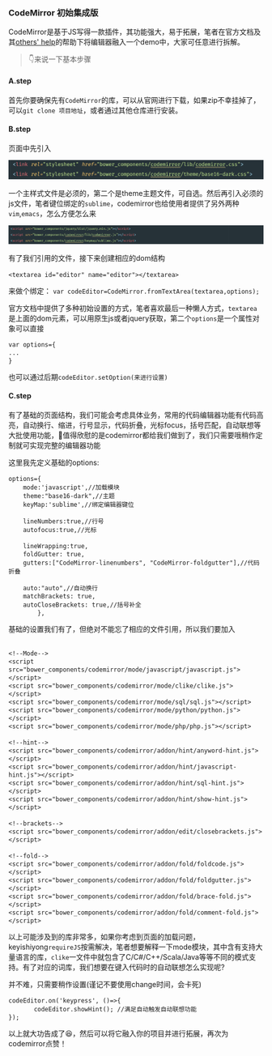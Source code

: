 ### CodeMirror 初始集成版

CodeMirror是基于JS写得一款插件，其功能强大，易于拓展，笔者在官方文档及其[others' help](http://www.hyjiacan.com/codemirror-config/)的帮助下将编辑器融入一个demo中，大家可任意进行拆解。

> 👇来说一下基本步骤

#### A.step

首先你要确保先有`CodeMirror`的库，可以从官网进行下载，如果zip不幸挂掉了，可以`git clone 项目地址`，或者通过其他仓库进行安装。

#### B.step

页面中先引入

![like this](20171020/mirror_0.png)

一个主样式文件是必须的，第二个是theme主题文件，可自选。然后再引入必须的js文件，笔者键位绑定的`sublime`，codemirror也给使用者提供了另外两种
`vim`,`emacs`，怎么方便怎么来


![like this](20171020/mirror_1.png)

有了我们引用的文件，接下来创建相应的dom结构

`<textarea id="editor" name="editor"></textarea>`

来做个绑定：
`var codeEditor=CodeMirror.fromTextArea(textarea,options);`

官方文档中提供了多种初始设置的方式，笔者喜欢最后一种懒人方式，`textarea`是上面的dom元素，可以用原生js或者jquery获取，第二个`options`是一个属性对象可以直接

```
var options={
...
}

```

也可以通过后期`codeEditor.setOption(来进行设置)`

#### C.step

有了基础的页面结构，我们可能会考虑具体业务，常用的代码编辑器功能有代码高亮，自动换行、缩进，行号显示，代码折叠，光标focus，括号匹配，自动联想等大批使用功能，💆值得欣慰的是codemirror都给我们做到了，我们只需要哦稍作定制就可实现完整的编辑器功能


这里我先定义基础的options:

```
options={
	mode:'javascript',//加载模块
    theme:"base16-dark",//主题
    keyMap:'sublime',//绑定编辑器键位
    
    lineNumbers:true,//行号
    autofocus:true,//光标
    
    lineWrapping:true,
    foldGutter: true,
    gutters:["CodeMirror-linenumbers", "CodeMirror-foldgutter"],//代码折叠
    
    auto:"auto",//自动换行
    matchBrackets: true,
    autoCloseBrackets: true,//括号补全
        },
```

基础的设置我们有了，但绝对不能忘了相应的文件引用，所以我们要加入


```

<!--Mode-->
<script src="bower_components/codemirror/mode/javascript/javascript.js"></script>
<script src="bower_components/codemirror/mode/clike/clike.js"></script>
<script src="bower_components/codemirror/mode/sql/sql.js"></script>
<script src="bower_components/codemirror/mode/python/python.js"></script>
<script src="bower_components/codemirror/mode/php/php.js"></script>

<!--hint-->
<script src="bower_components/codemirror/addon/hint/anyword-hint.js"></script>
<script src="bower_components/codemirror/addon/hint/javascript-hint.js"></script>
<script src="bower_components/codemirror/addon/hint/sql-hint.js"></script>
<script src="bower_components/codemirror/addon/hint/show-hint.js"></script>

<!--brackets-->
<script src="bower_components/codemirror/addon/edit/closebrackets.js"></script>

<!--fold-->
<script src="bower_components/codemirror/addon/fold/foldcode.js"></script>
<script src="bower_components/codemirror/addon/fold/foldgutter.js"></script>
<script src="bower_components/codemirror/addon/fold/brace-fold.js"></script>
<script src="bower_components/codemirror/addon/fold/comment-fold.js"></script>
```

以上可能涉及到的库非常多，如果你考虑到页面的加载问题，keyishiyong`requireJS`按需解决，笔者想要解释一下mode模块，其中含有支持大量语言的库，`clike`一文件中就包含了C/C#/C++/Scala/Java等等不同的模式支持。有了对应的词库，我们想要在键入代码时的自动联想怎么实现呢?

并不难，只需要稍作设置(谨记不要使用change时间，会卡死)

```
codeEditor.on('keypress', ()=>{
       codeEditor.showHint(); //满足自动触发自动联想功能
});
```

以上就大功告成了😆，然后可以将它融入你的项目并进行拓展，再次为codemirror点赞！
